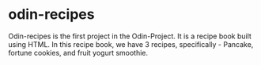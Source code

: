 # odin-recipes

Odin-recipes is the first project in the Odin-Project. It is a recipe book built using HTML. In this recipe book, we have 3 recipes, specifically - Pancake, fortune cookies, and fruit yogurt smoothie.